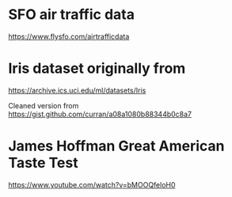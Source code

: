 # SFO air traffic data
https://www.flysfo.com/airtrafficdata

# Iris dataset originally from 
https://archive.ics.uci.edu/ml/datasets/Iris

Cleaned version from 
https://gist.github.com/curran/a08a1080b88344b0c8a7

# James Hoffman Great American Taste Test 
https://www.youtube.com/watch?v=bMOOQfeloH0
